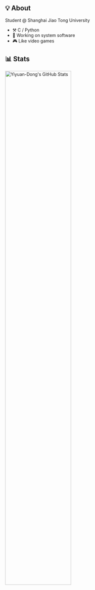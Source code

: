 ## 💡 About

Student @ Shanghai Jiao Tong University

- ⚒️ C / Python
- 🔭 Working on system software
- :video_game: Like video games

## 📊 Stats

<a href="https://github.com/Yiyuan-Dong">
<img
  src="https://github-readme-stats.vercel.app/api?username=Yiyuan-Dong&count_private=true&theme=vue"
  title="Yiyuan-Dong&#039;s GitHub Stats"
  align="left"
  width="65%"
/>
</a>
